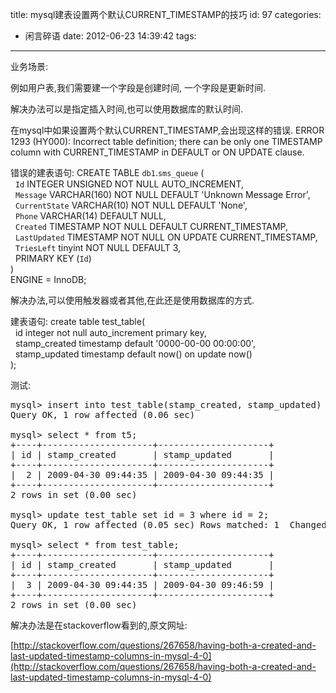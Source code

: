 title: mysql建表设置两个默认CURRENT_TIMESTAMP的技巧
id: 97
categories:
  - 闲言碎语
date: 2012-06-23 14:39:42
tags:
---

业务场景:

例如用户表,我们需要建一个字段是创建时间, 一个字段是更新时间.

解决办法可以是指定插入时间,也可以使用数据库的默认时间.

在mysql中如果设置两个默认CURRENT_TIMESTAMP,会出现这样的错误.
 ERROR 1293 (HY000): Incorrect table definition; there can be only one TIMESTAMP column with CURRENT_TIMESTAMP in DEFAULT or ON UPDATE clause.

错误的建表语句:
 CREATE TABLE `db1`.`sms_queue` (
</br> &nbsp; `Id` INTEGER UNSIGNED NOT NULL AUTO_INCREMENT,
</br> &nbsp; `Message` VARCHAR(160) NOT NULL DEFAULT 'Unknown Message Error',
</br> &nbsp; `CurrentState` VARCHAR(10) NOT NULL DEFAULT 'None',
</br> &nbsp; `Phone` VARCHAR(14) DEFAULT NULL,
</br> &nbsp; `Created` TIMESTAMP NOT NULL DEFAULT CURRENT_TIMESTAMP,
</br> &nbsp; `LastUpdated` TIMESTAMP NOT NULL ON UPDATE CURRENT_TIMESTAMP,
</br> &nbsp; `TriesLeft` tinyint NOT NULL DEFAULT 3,
</br> &nbsp; PRIMARY KEY (`Id`)
</br> )
</br> ENGINE = InnoDB;

解决办法,可以使用触发器或者其他,在此还是使用数据库的方式.

建表语句:
 create table test_table(
</br> &nbsp; id integer not null auto_increment primary key,
</br> &nbsp; stamp_created timestamp default '0000-00-00 00:00:00',
</br> &nbsp; stamp_updated timestamp default now() on update now()
</br> );

测试:
<pre><span>mysql</span><span>&gt;</span><span> </span><span>insert</span><span> </span><span>into</span><span> test_table</span><span>(</span><span>stamp_created</span><span>,</span><span> stamp_updated</span><span>)</span><span> </span><span>values</span><span>(</span><span>null</span><span>,</span><span> </span><span>null</span><span>);</span><span>
Query OK</span><span>,</span><span> </span><span>1</span><span> row affected </span><span>(</span><span>0.06</span><span> sec</span><span>)</span><span>

mysql</span><span>&gt;</span><span> </span><span>select</span><span> </span><span>*</span><span> </span><span>from</span><span> t5</span><span>;</span><span>
</span><span>+</span><span>----+---------------------+---------------------+ </span><span>
</span><span>|</span><span> id </span><span>|</span><span> stamp_created       </span><span>|</span><span> stamp_updated       </span><span>|</span><span>
</span><span>+</span><span>----+---------------------+---------------------+</span><span>
</span><span>|</span><span>  </span><span>2</span><span> </span><span>|</span><span> </span><span>2009-04-30</span><span> </span><span>09</span><span>:</span><span>44</span><span>:</span><span>35</span><span> </span><span>|</span><span> </span><span>2009-04-30</span><span> </span><span>09</span><span>:</span><span>44</span><span>:</span><span>35</span><span> </span><span>|</span><span>
</span><span>+</span><span>----+---------------------+---------------------+</span><span>
</span><span>2</span><span> rows </span><span>in</span><span> </span><span>set</span><span> </span><span>(</span><span>0.00</span><span> sec</span><span>)</span><span>

mysql</span><span>&gt;</span><span> </span><span>update</span><span> test_table </span><span>set</span><span> id </span><span>=</span><span> </span><span>3</span><span> </span><span>where</span><span> id </span><span>=</span><span> </span><span>2</span><span>;</span><span>
Query OK</span><span>,</span><span> </span><span>1</span><span> row affected </span><span>(</span><span>0.05</span><span> sec</span><span>)</span><span> Rows matched</span><span>:</span><span> </span><span>1</span><span>  Changed</span><span>:</span><span> </span><span>1</span><span>  Warnings</span><span>:</span><span> </span><span>0</span><span>

mysql</span><span>&gt;</span><span> </span><span>select</span><span> </span><span>*</span><span> </span><span>from</span><span> test_table</span><span>;</span><span>
</span><span>+</span><span>----+---------------------+---------------------+</span><span>
</span><span>|</span><span> id </span><span>|</span><span> stamp_created       </span><span>|</span><span> stamp_updated       </span><span>|</span><span>
</span><span>+</span><span>----+---------------------+---------------------+ </span><span>
</span><span>|</span><span>  </span><span>3</span><span> </span><span>|</span><span> </span><span>2009-04-30</span><span> </span><span>09</span><span>:</span><span>44</span><span>:</span><span>35</span><span> </span><span>|</span><span> </span><span>2009-04-30</span><span> </span><span>09</span><span>:</span><span>46</span><span>:</span><span>59</span><span> </span><span>|</span><span>
</span><span>+</span><span>----+---------------------+---------------------+ </span><span>
</span><span>2</span><span> rows </span><span>in</span><span> </span><span>set</span><span> </span><span>(</span><span>0.00</span><span> sec</span><span>)</span><span> </span></pre> 解决办法是在stackoverflow看到的,原文网址:

[http://stackoverflow.com/questions/267658/having-both-a-created-and-last-updated-timestamp-columns-in-mysql-4-0](http://stackoverflow.com/questions/267658/having-both-a-created-and-last-updated-timestamp-columns-in-mysql-4-0)